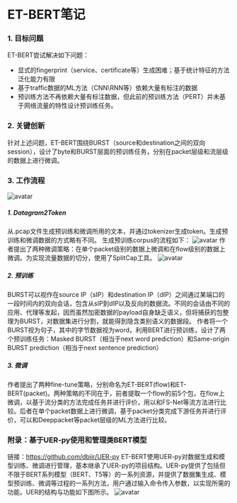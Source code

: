 # ET-BERT笔记
### 1. 目标问题
ET-BERT尝试解决如下问题：
- 显式的fingerprint（service、certificate等）生成困难；基于统计特征的方法泛化能力有限
- 基于traffic数据的ML方法（CNN\RNN等）依赖大量有标注的数据
- 预训练方法不再依赖大量有标注数据，但此前的预训练方法（PERT）并未基于网络流量的特性设计预训练任务。

### 2. 关键创新
针对上述问题，ET-BERT围绕BURST（source和destination之间的双向session），设计了byte和BURST层面的预训练任务，分别在packet层级和流层级的数据上进行微调。

### 3. 工作流程
![avatar](main/images/etbert.png)
##### 1. Datagram2Token
从.pcap文件生成预训练和微调所用的文本，并通过tokenizer生成token。生成预训练和微调数据的方式略有不同。
生成预训练corpus的流程如下：
![avatar](main/images/pretrain_process.png)
作者提出了两种微调策略：在单个packet级别的数据上微调和在flow级别的数据上微调。为实现流量数据的切分，使用了SplitCap工具。
![avatar](main/images/finetune_process.png)
##### 2. 预训练
BURST可以视作在source IP（sIP）和destination IP（dIP）之间通过某端口的一段时间内的双向会话，包含从sIP到dIP以及反向的数据流。不同的会话由不同的应用、代理等发起，因而虽然加密数据的payload自身缺乏语义，但将捕获的包整理为BURST，对数据集进行分割，就能得到隐含类别语义的数据段。
作者将一个BURST视为句子，其中的字节数据视为word，利用BERT进行预训练，设计了两个预训练任务：Masked BURST（相当于next word prediction）和Same-origin BURST prediction（相当于next sentence prediction）
##### 3. 微调
作者提出了两种fine-tune策略，分别命名为ET-BERT(flow)和ET-BERT(packet)。两种策略的不同在于，前者提取一个flow的前5个包，在flow上微调，以基于流分类的方法完成任务并进行评价，用以和FS-Net等流方法进行比较。后者在单个packet数据上进行微调，基于packet分类完成下游任务并进行评价，可以和Deeppacket等packet层级的ML方法进行比较。

### 附录：基于UER-py使用和管理类BERT模型
链接：https://github.com/dbiir/UER-py
ET-BERT使用UER-py对数据生成和模型训练、微调进行管理，基本继承了UER-py的项目结构。UER-py提供了包括但不限于BERT系列模型（BERT、T5等）的一系列资源，并提供了数据集生成、模型预训练、微调等过程的一系列方法，用户通过输入命令传入参数，以实现所需的功能。UER的结构与功能如下图所示。
![avatar](main/images/UER_PY.png)
